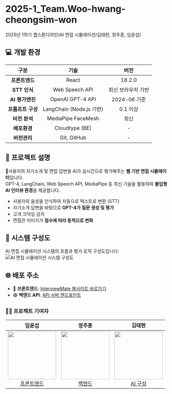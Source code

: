 # 2025-1_Team.Woo-hwang-cheongsim-won
2025년 1학기 캡스톤디자인(AI 면접 시뮬레이션/김태현, 정주훈, 임윤섭)


<h2>💻 개발 환경</h2>

<table>
  <thead>
    <tr>
      <th style="text-align:center;">구분</th>
      <th style="text-align:center;">기술</th>
      <th style="text-align:center;">버전</th>
    </tr>
  </thead>
  <tbody>
    <tr>
      <td align="center"><strong>프론트엔드</strong></td>
      <td align="center">React</td>
      <td align="center">18.2.0</td>
    </tr>
    <tr>
      <td align="center"><strong>STT 인식</strong></td>
      <td align="center">Web Speech API</td>
      <td align="center">최신 브라우저 기반</td>
    </tr>
    <tr>
      <td align="center"><strong>AI 평가엔진</strong></td>
      <td align="center">OpenAI GPT-4 API</td>
      <td align="center">2024-06 기준</td>
    </tr>
    <tr>
      <td align="center"><strong>프롬프트 구성</strong></td>
      <td align="center">LangChain (Node.js 기반)</td>
      <td align="center">0.1 이상</td>
    </tr>
    <tr>
      <td align="center"><strong>비전 분석</strong></td>
      <td align="center">MediaPipe FaceMesh</td>
      <td align="center">최신</td>
    </tr>
    <tr>
      <td align="center"><strong>배포환경</strong></td>
      <td align="center">Cloudtype (BE)</td>
      <td align="center">-</td>
    </tr>
    <tr>
      <td align="center"><strong>버전관리</strong></td>
      <td align="center">Git, GitHub</td>
      <td align="center">-</td>
    </tr>
  </tbody>
</table>

## 📖 프로젝트 설명

🎤사용자의 자기소개 및 면접 답변을 AI가 실시간으로 평가해주는 **웹 기반 면접 시뮬레이터**입니다.  
GPT-4, LangChain, Web Speech API, MediaPipe 등 최신 기술을 활용하여 **몰입형 AI 인터뷰 환경**을 제공합니다.

- 사용자의 음성을 인식하여 자동으로 텍스트로 변환 (STT)
- 자기소개 답변을 바탕으로 **GPT-4가 질문 생성 및 평가**
- 고개 끄덕임 감지
- 면접관 이미지가 **점수에 따라 동적으로 변화**

## 🧩 시스템 구성도

AI 면접 시뮬레이션 시스템의 흐름과 평가 로직 구성도입니다:
![AI 면접 시뮬레이션 시스템 구성도](./구성도.png)

<h2>🌐 배포 주소</h2>

<ul>
  <li>🔵 <strong>프론트엔드</strong>: <a href="https://web-capstone-ai-react-mb65c377c98e4ee4.sel4.cloudtype.app/" target="_blank">InterviewMate 웹사이트 바로가기</a></li>
  <li>🟢 <strong>백엔드 API</strong>: <a href="https://port-0-capstone-ai-mb65c377c98e4ee4.sel4.cloudtype.app/" target="_blank">API 서버 엔드포인트</a></li>
</ul>



### 👨‍💻 프로젝트 기여자
<table>
<thead>
<tr>
<th align="center"><strong>임윤섭</strong></th>
<th align="center"><strong>정주훈</strong></th>
<th align="center"><strong>김태현</strong></th>

</tr>
</thead>
<tbody>
<tr>
<td align="center"><a href="https://github.com/qwer-121212"><img src="https://github.com/qwer-121212.png" height="150" width="150"> <br> 프론트엔드 </td>
<td align="center"><a href="https://github.com/jeongjuhun"><img src="https://github.com/jeongjuhun.png" height="150" width="150"> <br> 백엔드 </td>
<td align="center"><a href="https://github.com/bird8696"><img src="https://github.com/bird8696.png" height="150" width="150"> <br> AI 구성 </a></td>
</tr>
</tbody>
</table>
<br>
